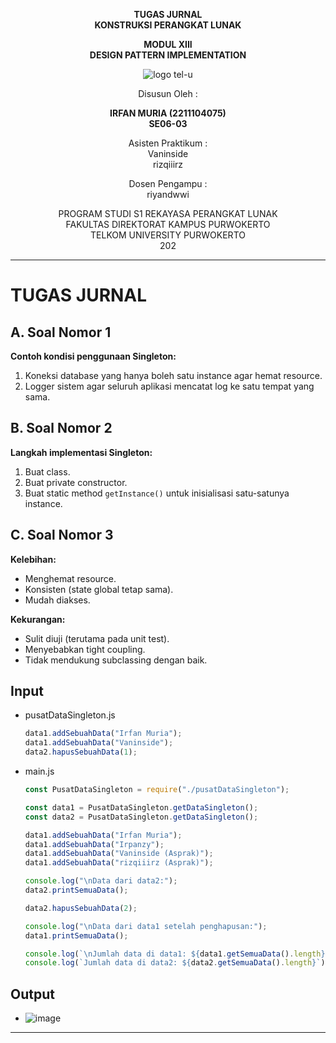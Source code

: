 <div align="center">

**TUGAS JURNAL**  
**KONSTRUKSI PERANGKAT LUNAK**

**MODUL XIII**  
**DESIGN PATTERN IMPLEMENTATION**

![logo tel-u](https://github.com/user-attachments/assets/3a44181d-9c92-47f6-8cf0-87755117fd99)

Disusun Oleh :

**IRFAN MURIA (2211104075)**  
**SE06-03**

Asisten Praktikum :  
Vaninside  
rizqiiirz

Dosen Pengampu :  
riyandwwi

PROGRAM STUDI S1 REKAYASA PERANGKAT LUNAK  
FAKULTAS DIREKTORAT KAMPUS PURWOKERTO  
TELKOM UNIVERSITY PURWOKERTO  
202

</div>

---

# TUGAS JURNAL

## A. Soal Nomor 1

**Contoh kondisi penggunaan Singleton:**

1. Koneksi database yang hanya boleh satu instance agar hemat resource.
2. Logger sistem agar seluruh aplikasi mencatat log ke satu tempat yang sama.

## B. Soal Nomor 2

**Langkah implementasi Singleton:**

1. Buat class.
2. Buat private constructor.
3. Buat static method `getInstance()` untuk inisialisasi satu-satunya instance.

## C. Soal Nomor 3

**Kelebihan:**

- Menghemat resource.
- Konsisten (state global tetap sama).
- Mudah diakses.

**Kekurangan:**

- Sulit diuji (terutama pada unit test).
- Menyebabkan tight coupling.
- Tidak mendukung subclassing dengan baik.

## Input

- pusatDataSingleton.js

  ```js
  data1.addSebuahData("Irfan Muria");
  data1.addSebuahData("Vaninside");
  data2.hapusSebuahData(1);
  ```

- main.js

  ```js
  const PusatDataSingleton = require("./pusatDataSingleton");

  const data1 = PusatDataSingleton.getDataSingleton();
  const data2 = PusatDataSingleton.getDataSingleton();

  data1.addSebuahData("Irfan Muria");
  data1.addSebuahData("Irpanzy");
  data1.addSebuahData("Vaninside (Asprak)");
  data1.addSebuahData("rizqiiirz (Asprak)");

  console.log("\nData dari data2:");
  data2.printSemuaData();

  data2.hapusSebuahData(2);

  console.log("\nData dari data1 setelah penghapusan:");
  data1.printSemuaData();

  console.log(`\nJumlah data di data1: ${data1.getSemuaData().length}`);
  console.log(`Jumlah data di data2: ${data2.getSemuaData().length}`);
  ```

## Output

- ![image](https://github.com/user-attachments/assets/5fea8ed8-9b2d-47ca-8fb9-f3a1da703199)

---
